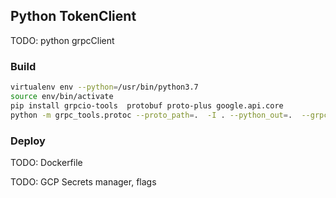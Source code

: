 ## Python TokenClient

TODO: python grpcClient


### Build 
```bash
virtualenv env --python=/usr/bin/python3.7
source env/bin/activate
pip install grpcio-tools  protobuf proto-plus google.api.core
python -m grpc_tools.protoc --proto_path=.  -I . --python_out=.  --grpc_python_out=. tokenservice.proto
```

### Deploy

TODO: Dockerfile

TODO: GCP Secrets manager, flags
